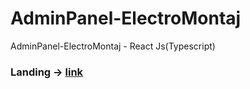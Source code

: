 # AdminPanel-ElectroMontaj
AdminPanel-ElectroMontaj - React Js(Typescript)

<h3> Landing -> <a href="https://github.com/KomilovDev96/ElectroMontoj-Nextjs.git"> link </a> </h3>
